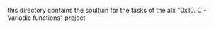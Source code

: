 this directory contains the soultuin for the tasks of the alx "0x10. C - Variadic functions" project
